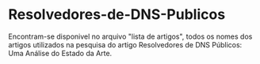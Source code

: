 # Resolvedores-de-DNS-Publicos

 Encontram-se disponivel no arquivo "lista de artigos", todos os nomes dos artigos utilizados na pesquisa do artigo Resolvedores de DNS Públicos: Uma Análise do Estado da Arte.
